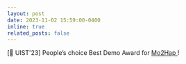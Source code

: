```yaml
---
layout: post
date: 2023-11-02 15:59:00-0400
inline: true
related_posts: false
---
```


[:tada: UIST'23] People’s choice Best Demo Award for <a href="https://dl.acm.org/doi/fullHtml/10.1145/3586182.3615775"> Mo2Hap </a>! 
